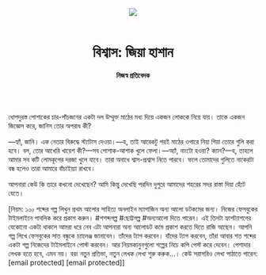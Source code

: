 <div align=center>
<img src=https://images.prothomalo.com/prothomalo-bangla/2021-01/1d75151c-eff9-4e9f-ac28-aebc4618d00f/palo_bangla_og.png />
<br><br>
<h1>বিশ্বাস: জিয়া হাশান</h1> 
<h4>নিজস্ব প্রতিবেদক</h4>
<br><br>
</div>

ধোপদুরস্ত পোশাকের চার-পাঁচজনের একটা দল উম্মুক্ত মাঠের মধ্য দিয়ে একজন লোককে নিয়ে যায়। তাকে একজন জিজ্ঞেস করে, জানিস তোর অপরাধ কী?

—হ্যাঁ, জানি। এক নেতার বিরুদ্ধে স্ট্যাটাস দেওয়া।—হ, তাই আরেকটু পরই মাঠের ওপারে নিয়া গিয়া তোরে গুলি করা হবে। বল, তোর আখেরি খায়েশ কী?—সব পোশাক-আশাক খুলে ফেলা।—অ্যাঁ, নাংটো হওয়া? ক্যান?—হ, তাহলে আমার সব কটি লোমকূপের দরজা খুলে যাবে। তারা অবাধে শ্বাস-প্রশ্বাস নিতে পারবে। ফলে তোমাদের গুলিতে নাকেরটা বন্ধ হলেও তারা আমারে বাঁচাইয়্যা রাখবে।

আপনারা কেউ কি তারে কখনো দেখেছেন? আমি কিন্তু দেখেছি পরদিন দুপুরে আমাদের শহরের সদর রাস্তা দিয়া হেঁটে যেতে।

[নিয়ম: ১০০ শব্দের গল্প লিখুন প্রথম আলোর সাহিত্য অনলাইন ম্যাগাজিন অন্য আলো ডটকমের জন্য। নিজের ফেসবুকের টাইমলাইনে পাবলিক করে প্রকাশ করুন। #শশব্দগল্প #ছোট্টগল্প #অন্যআলো দিতে পারেন। এই তিনটা হ্যাশট্যাশগের যেকোনো একটা থাকলে আমরা ধরে নেব এটা আপনারা অন্য আলোডট কমে প্রকাশ করতে দিতে রাজি আছেন। আপনি গল্প লিখে ফেসবুকের সাত বন্ধুকে চ্যালেঞ্জ জানাবেন। তাঁদের ট্যাগ করবেন। যাঁদের ট্যাগ করবেন, তাঁরা আবার শত শব্দের একটা গল্প নিজেদের টাইমলাইনে পোস্ট করবেন। আর নিয়মকানুনগুলো গল্পের নিচে কপি পেস্ট করে দেবেন। পেশাদার লেখক হতে হবে, এমন নয়। বরং নতুন প্রতিভা, নতুন লেখক লেখা শুরু করুক...। কেউ সরাসরিও লেখা পাঠাতে পারেন: [email protected] [email protected]]
